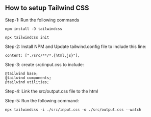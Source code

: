 ## How to setup Tailwind CSS

Step-1: Run the following commands

```
npm install -D tailwindcss

npx tailwindcss init
```

Step-2: Install NPM and Update tailwind.config file to include this line:
```
content: ["./src/**/*.{html,js}"],
```

Step-3: create src/input.css to include:
```
@tailwind base;
@tailwind components;
@tailwind utilities;
```
Step-4: Link the src/output.css file to the html

Step-5: Run the following command:
```
npx tailwindcss -i ./src/input.css -o ./src/output.css --watch
```